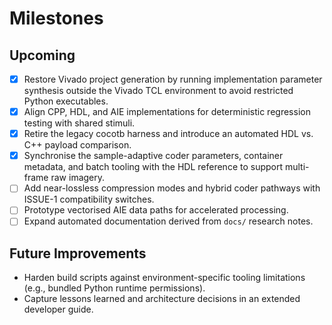 # Milestones

## Upcoming
- [x] Restore Vivado project generation by running implementation parameter synthesis outside the Vivado TCL environment to avoid restricted Python executables.
- [x] Align CPP, HDL, and AIE implementations for deterministic regression testing with shared stimuli.
- [x] Retire the legacy cocotb harness and introduce an automated HDL vs. C++ payload comparison.
- [x] Synchronise the sample-adaptive coder parameters, container metadata, and batch tooling with the HDL reference to support
      multi-frame raw imagery.
- [ ] Add near-lossless compression modes and hybrid coder pathways with ISSUE-1 compatibility switches.
- [ ] Prototype vectorised AIE data paths for accelerated processing.
- [ ] Expand automated documentation derived from `docs/` research notes.

## Future Improvements
- Harden build scripts against environment-specific tooling limitations (e.g., bundled Python runtime permissions).
- Capture lessons learned and architecture decisions in an extended developer guide.
